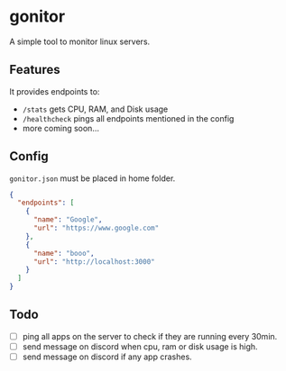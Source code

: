 # gonitor

A simple tool to monitor linux servers.

## Features

It provides endpoints to:

- `/stats` gets CPU, RAM, and Disk usage
- `/healthcheck` pings all endpoints mentioned in the config
- more coming soon...

## Config

`gonitor.json` must be placed in home folder.

```json
{
  "endpoints": [
    {
      "name": "Google",
      "url": "https://www.google.com"
    },
    {
      "name": "booo",
      "url": "http://localhost:3000"
    }
  ]
}
```

## Todo

- [ ] ping all apps on the server to check if they are running every 30min.
- [ ] send message on discord when cpu, ram or disk usage is high.
- [ ] send message on discord if any app crashes.
